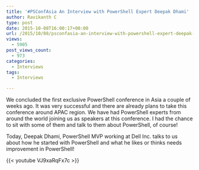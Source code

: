 ```yaml
---
title: '#PSConfAsia An Interview with PowerShell Expert Deepak Dhami'
author: Ravikanth C
type: post
date: 2015-10-08T16:00:17+00:00
url: /2015/10/08/psconfasia-an-interview-with-powershell-expert-deepak-dhami/
views:
  - 5905
post_views_count:
  - 973
categories:
  - Interviews
tags:
  - Interviews

---
```

We concluded the first exclusive PowerShell conference in Asia a couple of weeks ago. It was very successful and there are already plans to take this conference around APAC region. We have had PowerShell experts from around the world joining us as speakers at this conference. I had the chance to sit with some of them and talk to them about PowerShell, of course!

Today, Deepak Dhami, PowerShell MVP working at Dell Inc. talks to us about how he started with PowerShell and what he likes or thinks needs improvement in PowerShell!

{{< youtube VJ9xaRqFx7c >}}